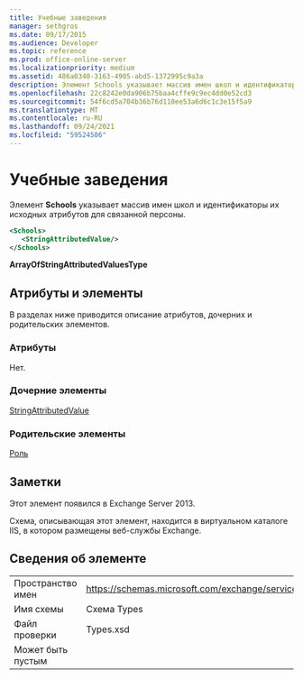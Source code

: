 ```yaml
---
title: Учебные заведения
manager: sethgros
ms.date: 09/17/2015
ms.audience: Developer
ms.topic: reference
ms.prod: office-online-server
ms.localizationpriority: medium
ms.assetid: 486a0340-3163-4905-abd5-1372995c9a3a
description: Элемент Schools указывает массив имен школ и идентификаторы их исходных атрибутов для связанной персоны.
ms.openlocfilehash: 22c8242e0da906b75baa4cffe9c9ec4dd0e52cd3
ms.sourcegitcommit: 54f6cd5a704b36b76d110ee53a6d6c1c3e15f5a9
ms.translationtype: MT
ms.contentlocale: ru-RU
ms.lasthandoff: 09/24/2021
ms.locfileid: "59524506"
---
```

# <a name="schools"></a>Учебные заведения

Элемент **Schools** указывает массив имен школ и идентификаторы их исходных атрибутов для связанной персоны. 
  
```XML
<Schools>
   <StringAttributedValue/>
</Schools>
```

 **ArrayOfStringAttributedValuesType**
## <a name="attributes-and-elements"></a>Атрибуты и элементы

В разделах ниже приводится описание атрибутов, дочерних и родительских элементов.
  
### <a name="attributes"></a>Атрибуты

Нет.
  
### <a name="child-elements"></a>Дочерние элементы

[StringAttributedValue](stringattributedvalue.md)
  
### <a name="parent-elements"></a>Родительские элементы

[Роль](persona.md)
  
## <a name="remarks"></a>Заметки

Этот элемент появился в Exchange Server 2013.
  
Схема, описывающая этот элемент, находится в виртуальном каталоге IIS, в котором размещены веб-службы Exchange.
  
## <a name="element-information"></a>Сведения об элементе

|||
|:-----|:-----|
|Пространство имен  <br/> |https://schemas.microsoft.com/exchange/services/2006/types  <br/> |
|Имя схемы  <br/> |Схема Types  <br/> |
|Файл проверки  <br/> |Types.xsd  <br/> |
|Может быть пустым  <br/> ||
   

